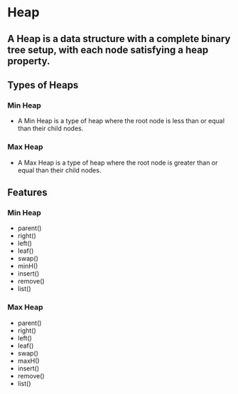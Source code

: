 # Heap
## A Heap is a data structure with a complete binary tree setup, with each node satisfying a heap property.

## Types of Heaps
### Min Heap
- A Min Heap is a type of heap where the root node is less than or equal than their child nodes.
### Max Heap
- A Max Heap is a type of heap where the root node is greater than or equal than their child nodes.

## Features
### Min Heap
- parent()
- right()
- left()
- leaf()
- swap()
- minH()
- insert()
- remove()
- list()
### Max Heap
- parent()
- right()
- left()
- leaf()
- swap()
- maxH()
- insert()
- remove()
- list()